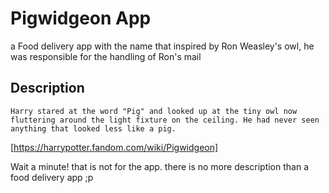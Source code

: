 # Pigwidgeon App

a Food delivery app with the name that inspired by Ron Weasley's owl, he was responsible for the handling of Ron's mail

## Description

`Harry stared at the word "Pig" and looked up at the tiny owl now fluttering around the light fixture on the ceiling. He had never seen anything that looked less like a pig.`

[https://harrypotter.fandom.com/wiki/Pigwidgeon]

Wait a minute! that is not for the app. there is no more description than a food delivery app ;p

